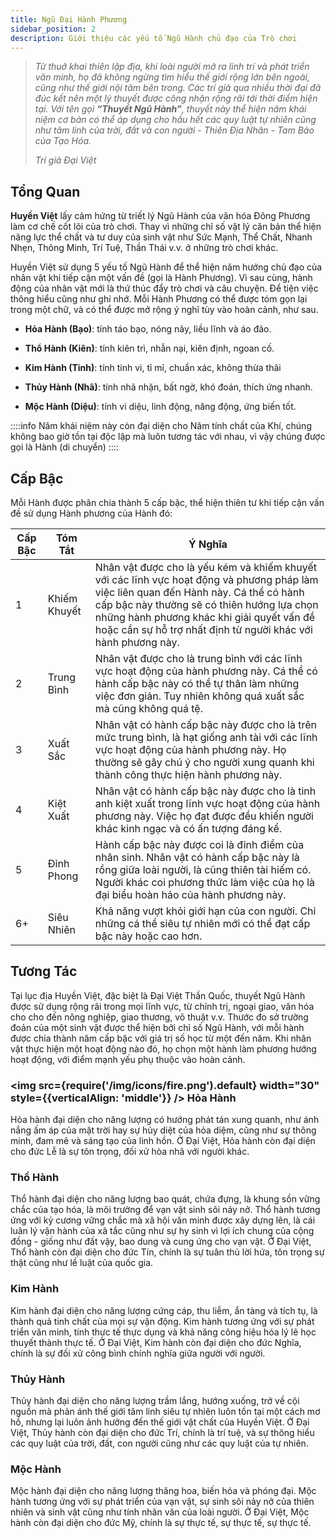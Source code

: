 ```yaml
---
title: Ngũ Đại Hành Phương
sidebar_position: 2
description: Giới thiệu các yếu tố Ngũ Hành chủ đạo của Trò chơi
---
```


> *Từ thuở khai thiên lập địa, khi loài người mở ra linh trí và phát triển văn minh, họ đã không ngừng tìm
hiểu thế giới rộng lớn bên ngoài, cũng như thế giới nội tâm bên trong. Các trí giả qua nhiều thời
đại đã đúc kết nên một lý thuyết được công nhận rộng rãi tới thời điểm hiện tại. Với tên gọi **“Thuyết
Ngũ Hành”**, thuyết này thể hiện năm khái niệm cơ bản có thể áp dụng cho hầu hết các quy luật
tự nhiên cũng như tâm linh của trời, đất và con người - Thiên Địa Nhân - Tam Bảo của Tạo
Hóa.*
>
> *Trí giả Đại Việt*

## Tổng Quan


**Huyền Việt** lấy cảm hứng từ triết lý Ngũ Hành của văn hóa Đông Phương làm cơ chế cốt lõi của trò chơi. 
Thay vì những chỉ số vật lý căn bản thể hiện năng lực thể chất và tư duy của sinh vật như Sức Mạnh, Thể Chất, Nhanh Nhẹn, Thông Minh, Trí Tuệ, Thần Thái v.v. ở những trò chơi khác.

Huyền Việt sử dụng 5 yếu tố Ngũ Hành để thể hiện năm hướng chủ đạo của nhân vật khi tiếp cận một vấn đề (gọi là Hành Phương). Vì sau cùng, hành động của nhân vật mới là thứ thúc đẩy trò chơi và câu chuyện. 
Để tiện việc thông hiểu cũng như ghi nhớ. Mỗi Hành Phương có thể được tóm gọn lại trong một chữ, và có thể được mở rộng ý nghĩ tùy vào hoàn cảnh, như sau.


- **Hỏa Hành (Bạo)**: tính táo bạo, nóng nảy, liều lĩnh và áo đảo.

- **Thổ Hành (Kiên)**: tính kiên trì, nhẫn nại, kiên định, ngoan cố.

- **Kim Hành (Tinh)**: tính tinh vi, tỉ mỉ, chuẩn xác, không thừa thãi

- **Thủy Hành (Nhã)**: tính nhã nhặn, bất ngờ, khó đoán, thích ứng nhanh.

- **Mộc Hành (Diệu)**: tính vi diệu, linh động, năng động, ứng biến tốt.

::::info
Năm khái niệm này còn đại
diện cho Năm tính chất của Khí, chúng không bao giờ tồn tại độc lập mà luôn tương tác với nhau, vì vậy chúng được gọi là Hành (di chuyển)
::::

## Cấp Bậc
Mỗi Hành được phân chia thành 5 cấp bậc, thể hiện thiên tư khi tiếp cận vấn đề sử dụng Hành phương của Hành đó:

| Cấp Bậc | Tóm Tắt | Ý Nghĩa     |
|--------|-------------|---|
| 1      | Khiếm Khuyết | Nhân vật được cho là yếu kém và khiếm khuyết với các lĩnh vực hoạt động và phương pháp làm việc liên quan đến Hành này. Cá thể có hành cấp bậc này thường sẽ có thiên hướng lựa chọn những hành phương khác khi giải quyết vấn đề hoặc cần sự hỗ trợ nhất định từ người khác với hành phương này. |
| 2      | Trung Bình  | Nhân vật được cho là trung bình với các lĩnh vực hoạt động của hành phương này. Cá thể có hành cấp bậc này có thể tự thân làm những việc đơn giản. Tuy nhiên không quá xuất sắc mà cũng không quá tệ. |
| 3      | Xuất Sắc  | Nhân vật có hành cấp bậc này được cho là trên mức trung bình, là hạt giống anh tài với các lĩnh vực hoạt động của hành phương này. Họ thường sẽ gây chú ý cho người xung quanh khi thành công thực hiện hành phương này. |
| 4      | Kiệt Xuất         | Nhân vật có hành cấp bậc này được cho là tinh anh kiệt xuất trong lĩnh vực hoạt động của hành phương này. Việc họ đạt được đều khiến người khác kinh ngạc và có ấn tượng đáng kể. |
| 5      | Đỉnh Phong     | Hành cấp bậc này được coi là đỉnh điểm của nhân sinh. Nhân vật có hành cấp bậc này là rồng giữa loài người, là cũng thiên tài hiếm có. Người khác coi phương thức làm việc của họ là đại biểu hoàn hảo của hành phương này. |
| 6+     | Siêu Nhiên  | Khả năng vượt khỏi giới hạn của con người. Chỉ những cá thể siêu tự nhiên mới có thể đạt cấp bậc này hoặc cao hơn.|


## Tương Tác
Tại lục địa Huyền Việt, đặc biệt là Đại Việt Thần Quốc, thuyết Ngũ Hành được sử dụng rộng rãi
trong mọi lĩnh vực, từ chính trị, ngoại giao, văn hóa cho cho đến nông nghiệp, giao thương, võ
thuật v.v. Thước đo sở trường đoản của một sinh vật được thể hiện bởi chỉ số Ngũ Hành, với
mỗi hành được chia thành năm cấp bậc với giá trị số học từ một đến năm. Khi nhân vật thực
hiện một hoạt động nào đó, họ chọn một hành làm phương hướng hoạt động, với điểm mạnh
yếu phụ thuộc vào hoàn cảnh.


###  <HoaHanhColor><img src={require('/img/icons/fire.png').default} width="30" style={{verticalAlign: 'middle'}} /> Hỏa Hành</HoaHanhColor>
<HoaHanhColor gradient="false">Hỏa hành</HoaHanhColor> đại diện cho năng lượng có hướng phát tán xung quanh, như ánh nắng ấm áp của mặt trời hay sự hủy diệt của hỏa diệm, cũng như sự thông minh, đam mê và sáng tạo của linh
hồn. Ở Đại Việt, Hỏa hành còn đại diện cho đức Lễ là sự tôn trọng, đối xử hòa nhã với người
khác.

### <ThoHanhColor>Thổ Hành</ThoHanhColor>
<ThoHanhColor gradient="false">Thổ hành</ThoHanhColor> đại diện cho năng lượng bao quát, chứa đựng, là khung sồn vững chắc của tạo
hóa, là môi trường để vạn vật sinh sôi nảy nở. Thổ hành tương ứng với kỷ cương vững chắc
mà xã hội văn minh được xây dựng lên, là cái luân lý vận hành của xã tắc cũng như sự hy sinh
vì lợi ích chung của cộng đồng - giống như đất vậy, bao dung và cung ứng cho vạn vật. Ở Đại
Việt, Thổ hành còn đại diện cho đức Tín, chính là sự tuân thủ lời hứa, tôn trọng sự thật cũng
như lề luật của quốc gia.

### <KimHanhColor>Kim Hành</KimHanhColor>
<KimHanhColor gradient="false">Kim hành</KimHanhColor> đại diện cho năng lượng cứng cáp, thu liễm, ẩn tàng và tích tụ, là thành quả tinh chất
của mọi sự vận động. Kim hành tương ứng với sự phát triển văn minh, tính thực tế thực dụng
và khả năng công hiệu hóa lý lẽ học thuyết thành thực tế. Ở Đại Việt, Kim hành còn đại diện
cho đức Nghĩa, chính là sự đối xử công bình chính nghĩa giữa người với người.

### <ThuyHanhColor>Thủy Hành</ThuyHanhColor>
<ThuyHanhColor gradient="false">Thủy hành</ThuyHanhColor> đại diện cho năng lượng trầm lắng, hướng xuống, trở về cội nguồn mà phản ánh
thế giới tâm linh siêu tự nhiên luôn tồn tại một cách mơ hồ, nhưng lại luôn ảnh hưởng đến thế
giới vật chất của Huyền Việt. Ở Đại Việt, Thủy hành còn đại diện cho đức Trí, chính là trí tuệ, và
sự thông hiểu các quy luật của trời, đất, con người cũng như các quy luật của tự nhiên.

### <MocHanhColor>Mộc Hành</MocHanhColor>
<MocHanhColor gradient="false">Mộc hành</MocHanhColor> đại diện cho năng lượng thăng hoa, biến hóa và phóng đại. Mộc hành tương ứng với
sự phát triển của vạn vật, sự sinh sôi nảy nở của thiên nhiên và sinh vật cũng như tính nhân
văn của loài người. Ở Đại Việt, Mộc hành còn đại diện cho đức Mỹ, chính là sự thực tế, sự thực tế, sự thực tế.